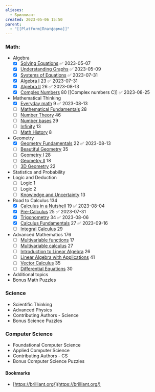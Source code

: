```yaml
---
aliases:
  - Бриллиант
created: 2023-05-06 15:50
parent:
  - "[[Platform|Платформа]]"
---
```


### Math:
- Algebra
    - [x] [Solving Equations](https://brilliant.org/courses/pre-algebra/) ✅ 2023-05-07
    - [x] [Understanding Graphs](https://brilliant.org/courses/introduction-to-algebra/) ✅ 2023-05-09
    - [x] [Systems of Equations](https://brilliant.org/courses/systems-of-equations/?courseSlug=systems-of-equations) ✅ 2023-07-31
    - [x] [Algebra I](https://brilliant.org/courses/algebra-extensions/) 23 ✅ 2023-07-31
    - [x] [Algebra II](https://brilliant.org/courses/graphing-and-modeling/) 26 ✅ 2023-08-13
    - [x] [Complex Numbers](https://brilliant.org/courses/complex-algebra/) 80 [[Complex numbers C]] ✅ 2023-08-25
- Mathematical Thinking
    - [x] [Everyday math](https://brilliant.org/courses/basic-math/) 9 ✅ 2023-08-13
    - [ ] [Mathematical Fundamentals](https://brilliant.org/courses/math-fundamentals/) 28
    - [ ] [Number Theory](https://brilliant.org/courses/basic-number-theory/) 46
    - [ ] [Number bases](https://brilliant.org/courses/number-bases/) 29
    - [ ] [Infinity](https://brilliant.org/courses/infinity/) 13
    - [ ] [Math History](https://brilliant.org/courses/math-history/) 8
- Geometry 
    - [x] [Geometry Fundamentals](https://brilliant.org/courses/geometry-fundamentals/) 22 ✅ 2023-08-13
    - [ ] [Beautiful Geometry](https://brilliant.org/courses/beautiful-geometric-explorations/) 35
    - [ ] [Geometry I](https://brilliant.org/courses/basic-2d-geometry/) 28
    - [ ] [Geometry II](https://brilliant.org/courses/intermediate-2d-geometry/?courseSlug=intermediate-2d-geometry) 18
    - [ ] [3D Geometry](https://brilliant.org/courses/3d-geometry/) 22
- Statistics and Probability
- Logic and Deduction
    - [ ] Logic 1
    - [ ] Logic 2
    - [ ] [Knowledge and Uncertainty](https://brilliant.org/courses/knowledge-and-uncertainty/)  13
- Road to Calculus 134
    - [x] [Calculus in a Nutshell](https://brilliant.org/courses/calculus-nutshell/) 19 ✅ 2023-08-04
    - [x] [Pre-Calculus](https://brilliant.org/courses/pre-calculus/)  25 ✅ 2023-07-31
    - [x] [Trigonometry](https://brilliant.org/courses/trigonometry/) 34 ✅ 2023-08-06
    - [x] [Calculus Fundamentals](https://brilliant.org/courses/calculus-done-right/) 27 ✅ 2023-09-16
    - [ ] [Integral Calculus](https://brilliant.org/courses/calculus-ii/) 29
- Advanced Mathematics 176
    - [ ] [Multivariable functions](https://brilliant.org/courses/multivariable-functions/) 17 
    - [ ] [Multivariable calculus](https://brilliant.org/courses/multivariable-calculus/) 27 
    - [ ] [Introduction to Linear Algebra](https://brilliant.org/courses/linear-algebra/) 26
    - [ ] [Linear Algebra with Applications](https://brilliant.org/courses/lin-alg/) 41
    - [ ] [Vector Calculus](https://brilliant.org/courses/vector-calculus/) 35
    - [ ] [Differential Equations](https://brilliant.org/courses/differential-equations/) 30
- Additional topics
- Bonus Math Puzzles

### Science
- Scientific Thinking
- Advanced Physics
- Contributing Authors - Science
- Bonus Science Puzzles

### Computer Science
- Foundational Computer Science
- Applied Computer Science
- Contributing Authors - CS
- Bonus Computer Science Puzzles


#### Bookmarks
- [https://brilliant.org/](https://brilliant.org/)



